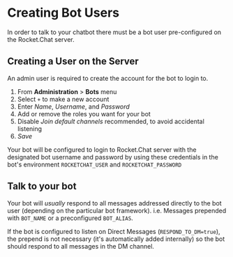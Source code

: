 # Creating Bot Users

In order to talk to your chatbot there must be a bot user pre-configured on the Rocket.Chat server.

## Creating a User on the Server

An admin user is required to create the account for the bot to login to.

1. From **Administration** > **Bots** menu
2. Select `+` to make a new account
3. Enter *Name*, *Username*, and *Password*
4. Add or remove the roles you want for your bot
5. Disable *Join default channels* recommended, to avoid accidental listening
6. *Save*

Your bot will be configured to login to Rocket.Chat server with the designated bot username and password by using these credentials in the bot's environment `ROCKETCHAT_USER` and `ROCKETCHAT_PASSWORD`

## Talk to your bot

Your bot will *usually* respond to all messages addressed directly to the bot user (depending on the particular bot framework).
i.e. Messages prepended with `BOT_NAME` or a preconfigured `BOT_ALIAS`.

If the bot is configured to listen on Direct Messages (`RESPOND_TO_DM=true`), the prepend is not necessary (it's automatically added internally) so the bot should respond to all messages in the DM channel.
